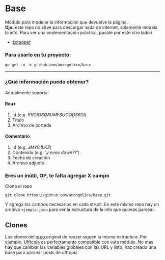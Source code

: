 # Base

Módulo para modelar la información que devuelve la página.\
**Ojo:** este repo no sirve para descargar nada de internet, solamente modela la info. Para ver una implementación práctica, pasate por este otro lado:\
- [zcrapper](https://github.com/anongolico/zcrapper)



### Para usarlo en tu proyecto:
```
go get -u -v github.com/anongolico/base
```

***

### ¿Qué información puedo obtener?

Actualmente soporta:

#### Rouz
1) Id (e.g. *KKOIO8Q8UMFSUOQDS6DI*)
2) Título
3) Archivo de portada

#### Comentario
1) Id (e.g. *JMYC1LKZ*)
2) Contenido (e.g. *'y nene down??'*)
3) Fecha de creación
4) Archivo adjunto

### Eres un inútil, OP, te falta agregar X campo
Clona el repo
```
git clone https://github.com/anongolico/base.git
```
Y agrega los campos necesarios en cada struct. En este mismo repo hay un archivo `ejemplo.json` para ver la estructura de la info que quieras parsear.


## Clones
Los clones del [repo](https://github.com/LaDevWendy/rouzer3.0) original de rouzer siguen la misma estructura. Por ejemplo, [Ufftopia](https://ufftopia.net) es perfectamente compatible con este módulo. No más hay que cambiar las variables globales con las URL y listo, haz creado una base para parsear posts de ufftopia.